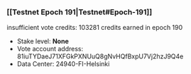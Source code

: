 ### [[Testnet Epoch 191|Testnet#Epoch-191]]
insufficient vote credits: 103281 credits earned in epoch 190
* Stake level: **None**
* Vote account address: 81iuTYDaeJ71XFGkPXNUuQ8gNvHQfBxpU7Vj2hzJ9Q4e
* Data Center: 24940-FI-Helsinki